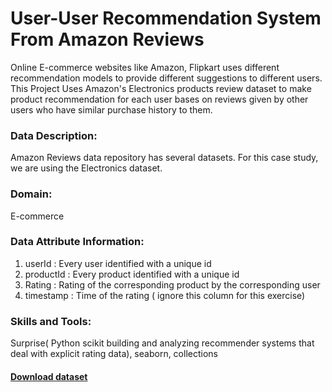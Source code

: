 # User-User Recommendation System From Amazon Reviews

Online E-commerce websites like Amazon, Flipkart uses different recommendation models to provide different suggestions to different users.
This Project Uses Amazon's Electronics products review dataset to make product recommendation for each user bases on reviews given by other
users who have similar purchase history to them.

### Data Description:
Amazon Reviews data repository has several datasets. For this case study, we are using the Electronics dataset.

### Domain:
E-commerce

### Data Attribute Information:
1. userId : Every user identified with a unique id
2. productId : Every product identified with a unique id
3. Rating : Rating of the corresponding product by the corresponding user
4. timestamp : Time of the rating ( ignore this column for this exercise)

### Skills and Tools:

Surprise( Python scikit building and analyzing recommender systems that deal with explicit rating data), seaborn, collections 

#### <a href="https://drive.google.com/file/d/1ClBptsK3V5KgKXtK2GSRzFNAW7GnTPDW/view">Download dataset</a>
